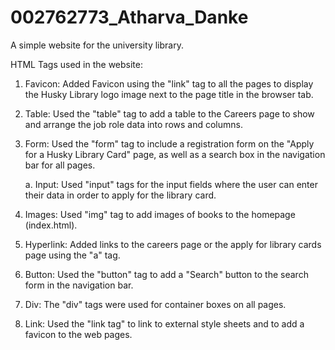 # 002762773_Atharva_Danke

A simple website for the university library.

HTML Tags used in the website:

1. Favicon: Added Favicon using the "link" tag to all the pages to display the Husky Library logo image next to the page title in the browser tab.

2. Table: Used the "table" tag to add a table to the Careers page to show and arrange the job role data into rows and columns.

3. Form: Used the "form" tag to include a registration form on the "Apply for a Husky Library Card" page, as well as a search box in the navigation bar for all pages.

   a. Input: Used "input" tags for the input fields where the user can enter their data in order to apply for the library card.

4. Images: Used "img" tag to add images of books to the homepage (index.html).

5. Hyperlink: Added links to the careers page or the apply for library cards page using the "a" tag.

6. Button: Used the "button" tag to add a "Search" button to the search form in the navigation bar.

7. Div: The "div" tags were used for container boxes on all pages.

8. Link: Used the "link tag" to link to external style sheets and to add a favicon to the web pages.
